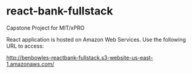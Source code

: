 # react-bank-fullstack
 Capstone Project for MIT/xPRO

React application is hosted on Amazon Web Services.
Use the following URL to access:

http://benbowles-reactbank-fullstack.s3-website-us-east-1.amazonaws.com/
